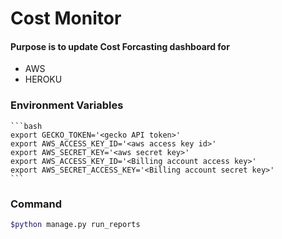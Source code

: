 # Cost Monitor 

#### Purpose is to update Cost Forcasting dashboard for
- AWS
- HEROKU

### Environment Variables

    ```bash
    export GECKO_TOKEN='<gecko API token>'
    export AWS_ACCESS_KEY_ID='<aws access key id>'
    export AWS_SECRET_KEY='<aws secret key>'
    export AWS_ACCESS_KEY_ID='<Billing account access key>'
    export AWS_SECRET_ACCESS_KEY='<Billing account secret key>'
    ```

### Command
```bash
$python manage.py run_reports
```
